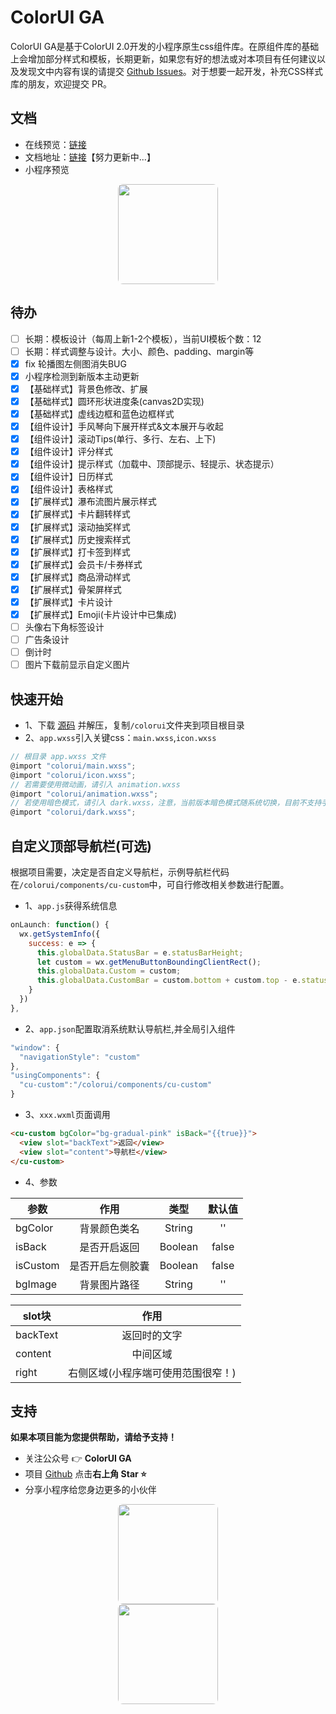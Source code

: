 # ColorUI GA

ColorUI GA是基于ColorUI 2.0开发的小程序原生css组件库。在原组件库的基础上会增加部分样式和模板，长期更新，如果您有好的想法或对本项目有任何建议以及发现文中内容有误的请提交 [Github Issues](https://github.com/XiaokangLei/ColorUI-GA/issues)。对于想要一起开发，补充CSS样式库的朋友，欢迎提交 PR。

## 文档

- 在线预览：[链接](https://one.x-artspace.cn/ColorUI-GA-Docs/h5/demo.html)
- 文档地址：[链接](http://one.x-artspace.cn/ColorUI-GA-Docs/)【努力更新中...】
- 小程序预览

<div align=center>
  <img width="160px" style="border-radius: 5%;" bor src="https://s1.ax1x.com/2022/11/30/zwKDdU.jpg">
</div>

## 待办

- [ ] 长期：模板设计（每周上新1-2个模板），当前UI模板个数：12
- [ ] 长期：样式调整与设计。大小、颜色、padding、margin等
- [X] fix 轮播图左侧图消失BUG
- [X] 小程序检测到新版本主动更新
- [X] 【基础样式】背景色修改、扩展
- [X] 【基础样式】圆环形状进度条(canvas2D实现)
- [X] 【基础样式】虚线边框和蓝色边框样式
- [X] 【组件设计】手风琴向下展开样式&文本展开与收起
- [X] 【组件设计】滚动Tips(单行、多行、左右、上下)
- [X] 【组件设计】评分样式
- [X] 【组件设计】提示样式（加载中、顶部提示、轻提示、状态提示）
- [X] 【组件设计】日历样式
- [X] 【组件设计】表格样式
- [X] 【扩展样式】瀑布流图片展示样式
- [X] 【扩展样式】卡片翻转样式
- [X] 【扩展样式】滚动抽奖样式
- [X] 【扩展样式】历史搜索样式
- [X] 【扩展样式】打卡签到样式
- [X] 【扩展样式】会员卡/卡券样式
- [X] 【扩展样式】商品滑动样式
- [X] 【扩展样式】骨架屏样式
- [X] 【扩展样式】卡片设计
- [X] 【扩展样式】Emoji(卡片设计中已集成)
- [ ] 头像右下角标签设计
- [ ] 广告条设计
- [ ] 倒计时
- [ ] 图片下载前显示自定义图片

## 快速开始

- 1、下载 [源码](https://github.com/XiaokangLei/ColorUI-GA) 并解压，复制`/colorui`文件夹到项目根目录
- 2、`app.wxss`引入关键css：`main.wxss`,`icon.wxss`

```js
// 根目录 app.wxss 文件
@import "colorui/main.wxss";
@import "colorui/icon.wxss";
// 若需要使用微动画，请引入 animation.wxss
@import "colorui/animation.wxss";
// 若使用暗色模式，请引入 dark.wxss，注意，当前版本暗色模式随系统切换，目前不支持手动切换
@import "colorui/dark.wxss";
```

## 自定义顶部导航栏(可选)

根据项目需要，决定是否自定义导航栏，示例导航栏代码在`/colorui/components/cu-custom`中，可自行修改相关参数进行配置。

- 1、`app.js`获得系统信息

```js
onLaunch: function() {
  wx.getSystemInfo({
    success: e => {
      this.globalData.StatusBar = e.statusBarHeight;
      let custom = wx.getMenuButtonBoundingClientRect();
      this.globalData.Custom = custom;  
      this.globalData.CustomBar = custom.bottom + custom.top - e.statusBarHeight;
    }
  })
},
```

- 2、`app.json`配置取消系统默认导航栏,并全局引入组件

```js
"window": {
  "navigationStyle": "custom"
},
"usingComponents": {
  "cu-custom":"/colorui/components/cu-custom"
}
```

- 3、`xxx.wxml`页面调用

```html
<cu-custom bgColor="bg-gradual-pink" isBack="{{true}}">
  <view slot="backText">返回</view>
  <view slot="content">导航栏</view>
</cu-custom>
```

- 4、参数

| 参数     |       作用       |  类型   | 默认值 |
| -------- | :--------------: | :-----: | :----: |
| bgColor  |   背景颜色类名   | String  |   ''   |
| isBack   |   是否开启返回   | Boolean | false  |
| isCustom | 是否开启左侧胶囊 | Boolean | false  |
| bgImage  |   背景图片路径   | String  |   ''   |

| slot块   |                作用                |
| -------- | :--------------------------------: |
| backText |            返回时的文字            |
| content  |              中间区域              |
| right    | 右侧区域(小程序端可使用范围很窄！)   |

## 支持

**如果本项目能为您提供帮助，请给予支持！**

- 关注公众号 👉 **ColorUI GA**
- 项目 [Github](https://github.com/XiaokangLei/ColorUI-GAv) 点击**右上角 Star :star:**
- 分享小程序给您身边更多的小伙伴

<div align=center>
  <img width="160px" style="border-radius: 5%; margin:0 10%" bor src="https://s1.ax1x.com/2022/11/30/zwKWsx.jpg">
  <img width="160px" style="border-radius: 5%; margin:0 10%" bor src="https://s1.ax1x.com/2022/11/30/zwKDdU.jpg">
</div>

<!-- **请作者喝咖啡**
<div align=center>
    <img width="50%" style="border-radius: 5%" bor src="https://pic3.zhimg.com/80/v2-a1225a9a1ea9b01aeb77ca915811fb5e_1440w.webp">
</div> -->